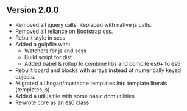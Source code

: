 ## Version 2.0.0

-   Removed all jquery calls. Replaced with native js calls.
-   Removed all reliance on Bootstrap css.
-   Rebuilt style in scss
-   Added a gulpfile with:
    -   Watchers for js and scss
    -   Build script for dist
    -   Added babel & rollup to combine libs and compile es6+ to es5
-   Rebuilt board and blocks with arrays instead of numerically keyed objects.
-   Migrated all hogan/mustache templates into template literals (templates.js)
-   Added a util.js file with some basic dom utilities
-   Rewrote core as an es6 class
